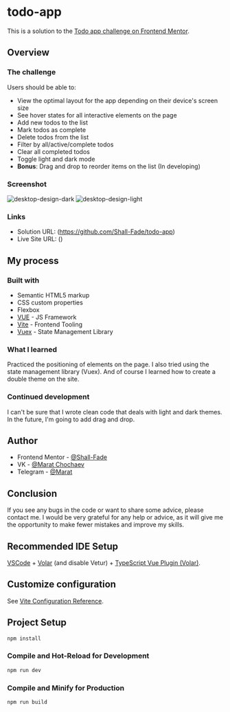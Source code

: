 # todo-app

This is a solution to the [Todo app challenge on Frontend Mentor](https://www.frontendmentor.io/challenges/todo-app-Su1_KokOW).

## Overview

### The challenge

Users should be able to:

- View the optimal layout for the app depending on their device's screen size
- See hover states for all interactive elements on the page
- Add new todos to the list
- Mark todos as complete
- Delete todos from the list
- Filter by all/active/complete todos
- Clear all completed todos
- Toggle light and dark mode
- **Bonus**: Drag and drop to reorder items on the list (In developing)

### Screenshot

![desktop-design-dark](https://user-images.githubusercontent.com/75619295/173892692-330d75fe-2f8a-48a5-bb89-860998cb45f3.jpg)
![desktop-design-light](https://user-images.githubusercontent.com/75619295/173892700-dee8853c-11a0-40cd-91e0-7c845e88878d.jpg)

### Links

- Solution URL: (https://github.com/Shall-Fade/todo-app)
- Live Site URL: ()

## My process

### Built with

- Semantic HTML5 markup
- CSS custom properties
- Flexbox
- [VUE](https://vuejs.org) - JS Framework
- [Vite](https://vitejs.dev) - Frontend Tooling
- [Vuex](https://vuex.vuejs.org) - State Management Library

### What I learned

Practiced the positioning of elements on the page. I also tried using the state management library (Vuex). And of course I learned how to create a double theme on the site.

### Continued development

I can't be sure that I wrote clean code that deals with light and dark themes. In the future, I'm going to add drag and drop.

## Author

- Frontend Mentor - [@Shall-Fade](https://www.frontendmentor.io/profile/Shall-Fade)
- VK - [@Marat Chochaev](https://vk.com/0another0)
- Telegram - [@Marat](https://t.me/another_rn)

## Conclusion

If you see any bugs in the code or want to share some advice, please contact me. I would be very grateful for any help or advice, as it will give me the opportunity to make fewer mistakes and improve my skills.

## Recommended IDE Setup

[VSCode](https://code.visualstudio.com/) + [Volar](https://marketplace.visualstudio.com/items?itemName=Vue.volar) (and disable Vetur) + [TypeScript Vue Plugin (Volar)](https://marketplace.visualstudio.com/items?itemName=Vue.vscode-typescript-vue-plugin).

## Customize configuration

See [Vite Configuration Reference](https://vitejs.dev/config/).

## Project Setup

```sh
npm install
```

### Compile and Hot-Reload for Development

```sh
npm run dev
```

### Compile and Minify for Production

```sh
npm run build
```
